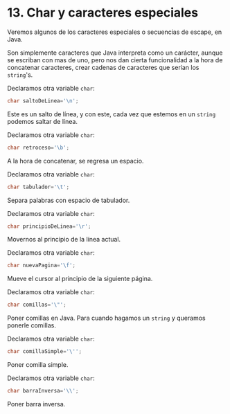 # 13. Char y caracteres especiales

Veremos algunos de los caracteres especiales o secuencias de escape, en Java.

Son simplemente caracteres que Java interpreta como un carácter, aunque se escriban con mas de uno, pero nos dan cierta funcionalidad a la hora de concatenar caracteres, crear cadenas
de caracteres que serían los `string`'s.

Declaramos otra variable `char`:

```java
char saltoDeLinea='\n';
```

Este es un salto de línea, y con este, cada vez que estemos en un `string` podemos saltar de línea.

Declaramos otra variable `char`:

```java
char retroceso='\b';
```

A la hora de concatenar, se regresa un espacio.

Declaramos otra variable `char`:

```java
char tabulador='\t';
```

Separa palabras con espacio de tabulador.

Declaramos otra variable `char`:

```java
char principioDeLinea='\r';
```

Movernos al principio de la línea actual.

Declaramos otra variable `char`:

```java
char nuevaPagina='\f';
```

Mueve el cursor al principio de la siguiente página.

Declaramos otra variable `char`:

```java
char comillas='\"';
```

Poner comillas en Java. Para cuando hagamos un `string` y queramos ponerle comillas.

Declaramos otra variable `char`:

```java
char comillaSimple='\'';
```

Poner comilla simple.

Declaramos otra variable `char`:

```java
char barraInversa='\\';
```

Poner barra inversa.